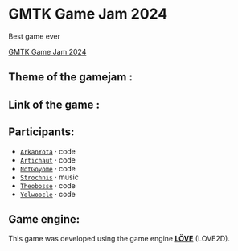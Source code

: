 # GMTK Game Jam 2024
Best game ever

[GMTK Game Jam 2024](https://itch.io/jam/gmtk-2024)

## Theme of the gamejam : 

## Link of the game :

## Participants:
- [`ArkanYota`](https://github.com/arkanyota) · code
- [`Artichaut`](https://github.com/LeSeulArtichaut) · code
- [`NotGoyome`](https://github.com/notgoyome) · code
- [`Strochnis`](https://on.soundcloud.com/wk1kdJsHbH2m8tLZ8) · music
- [`Theobosse`](https://github.com/TheodoreBillotte) · code
- [`Yolwoocle`](https://github.com/Yolwoocle) · code

## Game engine:

This game was developed using the game engine [**LÖVE**](https://love2d.org) (LOVE2D).
